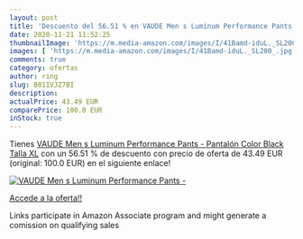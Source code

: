 ```yaml
---
layout: post
title: 'Descuento del 56.51 % en VAUDE Men s Luminum Performance Pants - '
date: 2020-11-21 11:52:25
thumbnailImage: 'https://m.media-amazon.com/images/I/41Bamd-iduL._SL200_.jpg'
images: [ 'https://m.media-amazon.com/images/I/41Bamd-iduL._SL200_.jpg' ]
comments: true
category: ofertas
author: ring
slug: B01IVJZ7BI
description:
actualPrice: 43.49 EUR
comparePrice: 100.0 EUR
inStock: true
---
```


Tienes [VAUDE Men s Luminum Performance Pants - Pantalón Color Black  Talla XL](https://www.amazon.es/dp/B01IVJZ7BI/?tag=tolees-21) con un 56.51 % de descuento con precio de oferta de 43.49 EUR (original: 100.0 EUR) en el siguiente enlace!

[![VAUDE Men s Luminum Performance Pants - ](https://m.media-amazon.com/images/I/41Bamd-iduL._SL200_.jpg)](https://www.amazon.es/dp/B01IVJZ7BI/?tag=tolees-21)

[Accede a la oferta!!](https://www.amazon.es/dp/B01IVJZ7BI/?tag=tolees-21)

Links participate in Amazon Associate program and might generate a comission on qualifying sales


